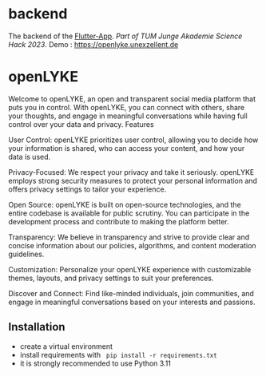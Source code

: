 # backend

The backend of the [Flutter-App](https://github.com/openLYKE/frontend).
_Part of TUM Junge Akademie Science Hack 2023_. Demo : https://openlyke.unexzellent.de

# openLYKE

Welcome to openLYKE, an open and transparent social media platform that puts you in control. With openLYKE, you can connect with others, share your thoughts, and engage in meaningful conversations while having full control over your data and privacy.
Features

User Control: openLYKE prioritizes user control, allowing you to decide how your information is shared, who can access your content, and how your data is used.

Privacy-Focused: We respect your privacy and take it seriously. openLYKE employs strong security measures to protect your personal information and offers privacy settings to tailor your experience.

Open Source: openLYKE is built on open-source technologies, and the entire codebase is available for public scrutiny. You can participate in the development process and contribute to making the platform better.

Transparency: We believe in transparency and strive to provide clear and concise information about our policies, algorithms, and content moderation guidelines.

Customization: Personalize your openLYKE experience with customizable themes, layouts, and privacy settings to suit your preferences.

Discover and Connect: Find like-minded individuals, join communities, and engage in meaningful conversations based on your interests and passions.
## Installation
- create a virtual environment 
- install requirements with ``` pip install -r requirements.txt```
- it is strongly recommended to use Python 3.11
